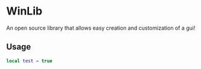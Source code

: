 # WinLib

An open source library that allows easy creation and customization of a gui!

## Usage

```lua
local test = true
```
